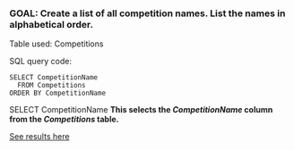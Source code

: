 
### GOAL: Create a list of all competition names. List the names in alphabetical order.

Table used: Competitions


SQL query code:
```  
SELECT CompetitionName
  FROM Competitions
ORDER BY CompetitionName
```

SELECT CompetitionName **This selects the _CompetitionName_ column from the _Competitions_ table.**

[See results here](https://www.kaggle.com/lochleven/meta-kaggle/competition-list1/run/96425)
